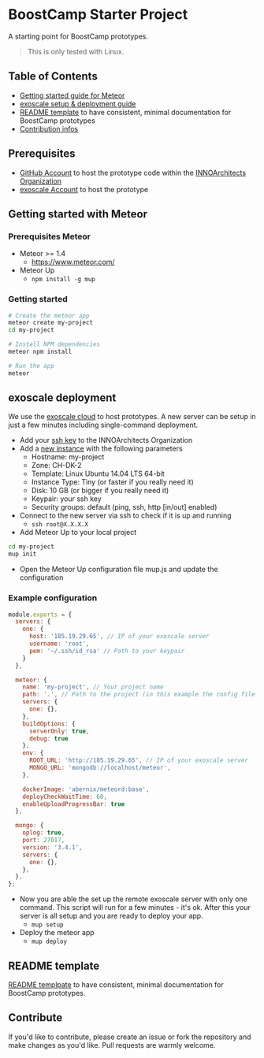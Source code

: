 # BoostCamp Starter Project

A starting point for BoostCamp prototypes.

> This is only tested with Linux.

## Table of Contents

* [Getting started guide for Meteor](#getting-started-with-meteor)
* [exoscale setup & deployment guide](#exoscale-deployment)
* [README template](#readme-template) to have consistent, minimal documentation for BoostCamp prototypes
* [Contribution infos](#contribute)

## Prerequisites

* [GitHub Account](https://github.com/) to host the prototype code within the [INNOArchitects Organization](https://github.com/INNOArchitects)
* [exoscale Account](https://www.exoscale.ch/) to host the prototype

## Getting started with Meteor

### Prerequisites Meteor

* Meteor >= 1.4
  * <https://www.meteor.com/>
* Meteor Up
  * `npm install -g mup`

### Getting started

```bash
# Create the meteor app
meteor create my-project
cd my-project

# Install NPM dependencies
meteor npm install

# Run the app
meteor
```

## exoscale deployment

We use the [exoscale cloud](https://www.exoscale.ch/) to host prototypes. A new server can be setup in just a few minutes including single-command deployment.

* Add your [ssh key](https://portal.exoscale.ch/compute/keypairs) to the INNOArchitects Organization
* Add a [new instance](https://portal.exoscale.ch/compute/instances) with the following parameters
  * Hostname: my-project
  * Zone: CH-DK-2
  * Template: Linux Ubuntu 14.04 LTS 64-bit
  * Instance Type: Tiny (or faster if you really need it)
  * Disk: 10 GB (or bigger if you really need it)
  * Keypair: your ssh key
  * Security groups: default (ping, ssh, http [in/out] enabled)
* Connect to the new server via ssh to check if it is up and running
  * `ssh root@X.X.X.X`
* Add Meteor Up to your local project

```bash
cd my-project
mup init
```

* Open the Meteor Up configuration file mup.js and update the configuration

### Example configuration

```javascript
module.exports = {
  servers: {
    one: {
      host: '185.19.29.65', // IP of your exoscale server
      username: 'root',
      pem: '~/.ssh/id_rsa' // Path to your keypair
    }
  },

  meteor: {
    name: 'my-project', // Your project name
    path: '.', // Path to the project (in this example the config file is in the same directory as the meteor app)
    servers: {
      one: {},
    },
    buildOptions: {
      serverOnly: true,
      debug: true
    },
    env: {
      ROOT_URL: 'http://185.19.29.65', // IP of your exoscale server
      MONGO_URL: 'mongodb://localhost/meteor',
    },

    dockerImage: 'abernix/meteord:base',
    deployCheckWaitTime: 60,
    enableUploadProgressBar: true
  },

  mongo: {
    oplog: true,
    port: 27017,
    version: '3.4.1',
    servers: {
      one: {},
    },
  },
};
```

* Now you are able the set up the remote exoscale server with only one command. This script will run for a few minutes - it's ok. After this your server is all setup and you are ready to deploy your app.
  * `mup setup`
* Deploy the meteor app
  * `mup deploy`

## README template

[README templpate](READMETemplate.md) to have consistent, minimal documentation for BoostCamp prototypes.

## Contribute

If you'd like to contribute, please create an issue or fork the repository and make changes as you'd like. Pull requests are warmly welcome.
